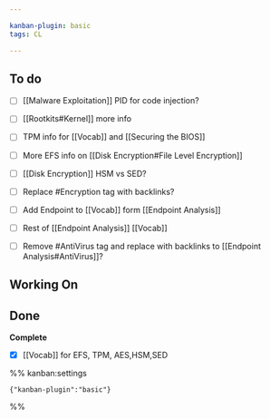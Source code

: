 ```yaml
---

kanban-plugin: basic
tags: CL

---
```


## To do

- [ ] [[Malware Exploitation]] PID for code injection?
- [ ] [[Rootkits#Kernel]] more info
- [ ] TPM info for [[Vocab]] and [[Securing the BIOS]]
- [ ] More EFS info on [[Disk Encryption#File Level Encryption]]
- [ ] [[Disk Encryption]] HSM vs SED?
- [ ] Replace #Encryption tag with backlinks?
- [ ] Add Endpoint to [[Vocab]] form [[Endpoint Analysis]]
- [ ] Rest of [[Endpoint Analysis]] [[Vocab]]
- [ ] Remove #AntiVirus  tag and replace with backlinks to [[Endpoint Analysis#AntiVirus]]?


## Working On



## Done

**Complete**
- [x] [[Vocab]] for EFS, TPM, AES,HSM,SED




%% kanban:settings
```
{"kanban-plugin":"basic"}
```
%%